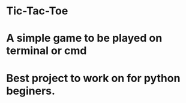 # Tic-Tac-Toe
# A simple game to be played on terminal or cmd
# Best project to work on for python beginers.
